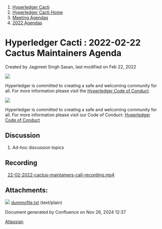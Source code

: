 1. [Hyperledger Cacti](index.html)
2. [Hyperledger Cacti Home](Hyperledger-Cacti-Home_20414469.html)
3. [Meeting Agendas](Meeting-Agendas_20414488.html)
4. [2022 Agendas](2022-Agendas_20415317.html)

# Hyperledger Cacti : 2022-02-22 Cactus Maintainers Agenda

Created by Jagpreet Singh Sasan, last modified on Feb 22, 2022

![](https://wiki.hyperledger.org/download/attachments/2392771/welcome.png?version=2&modificationDate=1572450107000&api=v2)

Hyperledger is committed to creating a safe and welcoming community for all. For more information please visit the [Hyperledger Code of Conduct](https://lf-hyperledger.atlassian.net/wiki/spaces/HYP/pages/19595281/Hyperledger+Code+of+Conduct).

![](https://wiki.hyperledger.org/download/attachments/29034696/Antitrustnotice.png?version=1&modificationDate=1581695654000&api=v2)

Hyperledger is committed to creating a safe and welcoming community for all. For more information please visit our Code of Conduct: [Hyperledger Code of Conduct](https://lf-hyperledger.atlassian.net/wiki/spaces/HYP/pages/19595281/Hyperledger+Code+of+Conduct)

## Discussion

1. Ad-hoc discussion topics

## Recording

  [22-02-2022-cactus-maintainers-call-recording.mp4](attachments/20415367/20415370.txt)

## Attachments:

![](images/icons/bullet_blue.gif) [dummyfile.txt](attachments/20415367/20415370.txt) (text/plain)

Document generated by Confluence on Nov 26, 2024 12:37

[Atlassian](http://www.atlassian.com/)
